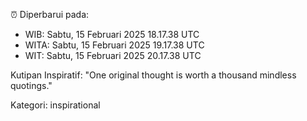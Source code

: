 ⏰ Diperbarui pada:
- WIB: Sabtu, 15 Februari 2025 18.17.38 UTC
- WITA: Sabtu, 15 Februari 2025 19.17.38 UTC
- WIT: Sabtu, 15 Februari 2025 20.17.38 UTC

Kutipan Inspiratif:
"One original thought is worth a thousand mindless quotings."


Kategori: inspirational

